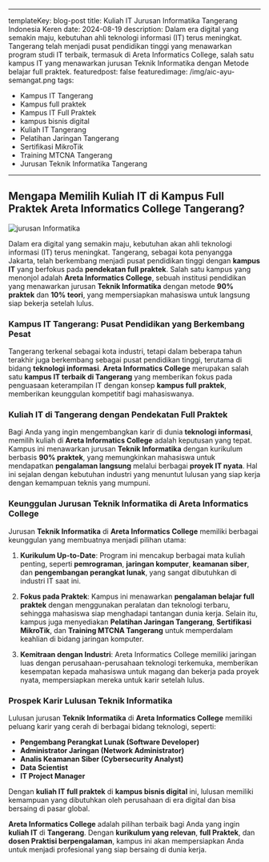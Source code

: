 ---
templateKey: blog-post
title: Kuliah IT Jurusan Informatika Tangerang Indonesia Keren
date: 2024-08-19
description: Dalam era digital yang semakin maju, kebutuhan ahli teknologi informasi (IT) terus meningkat. Tangerang telah menjadi pusat pendidikan tinggi yang menawarkan program studi IT terbaik, termasuk di Areta Informatics College, salah satu kampus IT yang menawarkan jurusan Teknik Informatika dengan Metode belajar full praktek.
featuredpost: false
featuredimage: /img/aic-ayu-semangat.png
tags:
  - Kampus IT Tangerang
  - Kampus full praktek
  - Kampus IT Full Praktek
  - kampus bisnis digital
  - Kuliah IT Tangerang
  - Pelatihan Jaringan Tangerang
  - Sertifikasi MikroTik
  - Training MTCNA Tangerang
  - Jurusan Teknik Informatika Tangerang
  ---

## Mengapa Memilih Kuliah IT di Kampus Full Praktek Areta Informatics College Tangerang?

![jurusan Informatika](/img/aic-ayu-semangat.png "Jurusan Informatika")

Dalam era digital yang semakin maju, kebutuhan akan ahli teknologi informasi (IT) terus meningkat. Tangerang, sebagai kota penyangga Jakarta, telah berkembang menjadi pusat pendidikan tinggi dengan **kampus IT** yang berfokus pada **pendekatan full praktek**. Salah satu kampus yang menonjol adalah **Areta Informatics College**, sebuah institusi pendidikan yang menawarkan jurusan **Teknik Informatika** dengan metode **90% praktek** dan **10% teori**, yang mempersiapkan mahasiswa untuk langsung siap bekerja setelah lulus.

### Kampus IT Tangerang: Pusat Pendidikan yang Berkembang Pesat

Tangerang terkenal sebagai kota industri, tetapi dalam beberapa tahun terakhir juga berkembang sebagai pusat pendidikan tinggi, terutama di bidang **teknologi informasi**. **Areta Informatics College** merupakan salah satu **kampus IT terbaik di Tangerang** yang memberikan fokus pada penguasaan keterampilan IT dengan konsep **kampus full praktek**, memberikan keunggulan kompetitif bagi mahasiswanya.

### Kuliah IT di Tangerang dengan Pendekatan Full Praktek

Bagi Anda yang ingin mengembangkan karir di dunia **teknologi informasi**, memilih kuliah di **Areta Informatics College** adalah keputusan yang tepat. Kampus ini menawarkan jurusan **Teknik Informatika** dengan kurikulum berbasis **90% praktek**, yang memungkinkan mahasiswa untuk mendapatkan **pengalaman langsung** melalui berbagai **proyek IT nyata**. Hal ini sejalan dengan kebutuhan industri yang menuntut lulusan yang siap kerja dengan kemampuan teknis yang mumpuni.

### Keunggulan Jurusan Teknik Informatika di Areta Informatics College

Jurusan **Teknik Informatika** di **Areta Informatics College** memiliki berbagai keunggulan yang membuatnya menjadi pilihan utama:

1. **Kurikulum Up-to-Date**: Program ini mencakup berbagai mata kuliah penting, seperti **pemrograman**, **jaringan komputer**, **keamanan siber**, dan **pengembangan perangkat lunak**, yang sangat dibutuhkan di industri IT saat ini.
   
2. **Fokus pada Praktek**: Kampus ini menawarkan **pengalaman belajar full praktek** dengan menggunakan peralatan dan teknologi terbaru, sehingga mahasiswa siap menghadapi tantangan dunia kerja. Selain itu, kampus juga menyediakan **Pelatihan Jaringan Tangerang**, **Sertifikasi MikroTik**, dan **Training MTCNA Tangerang** untuk memperdalam keahlian di bidang jaringan komputer.

3. **Kemitraan dengan Industri**: Areta Informatics College memiliki jaringan luas dengan perusahaan-perusahaan teknologi terkemuka, memberikan kesempatan kepada mahasiswa untuk magang dan bekerja pada proyek nyata, mempersiapkan mereka untuk karir setelah lulus.

### Prospek Karir Lulusan Teknik Informatika

Lulusan jurusan **Teknik Informatika** di **Areta Informatics College** memiliki peluang karir yang cerah di berbagai bidang teknologi, seperti:

- **Pengembang Perangkat Lunak (Software Developer)**
- **Administrator Jaringan (Network Administrator)**
- **Analis Keamanan Siber (Cybersecurity Analyst)**
- **Data Scientist**
- **IT Project Manager**

Dengan **kuliah IT full praktek** di **kampus bisnis digital** ini, lulusan memiliki kemampuan yang dibutuhkan oleh perusahaan di era digital dan bisa bersaing di pasar global.

**Areta Informatics College** adalah pilihan terbaik bagi Anda yang ingin **kuliah IT** di **Tangerang**. Dengan **kurikulum yang relevan**, **full Praktek**, dan **dosen Praktisi berpengalaman**, kampus ini akan mempersiapkan Anda untuk menjadi profesional yang siap bersaing di dunia kerja.

